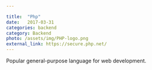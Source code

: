```yaml
---

title:  "Php"
date:   2017-03-31
categories: backend
category: Backend
photo: /assets/img/PHP-logo.png
external_link: https://secure.php.net/
---
```

Popular general-purpose language for web development.
